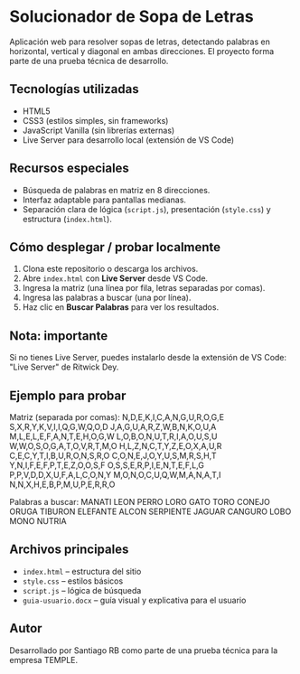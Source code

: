 # Solucionador de Sopa de Letras

Aplicación web para resolver sopas de letras, detectando palabras en horizontal, vertical y diagonal en ambas direcciones. El proyecto forma parte de una prueba técnica de desarrollo.

## Tecnologías utilizadas

- HTML5
- CSS3 (estilos simples, sin frameworks)
- JavaScript Vanilla (sin librerías externas)
- Live Server para desarrollo local (extensión de VS Code)

## Recursos especiales

- Búsqueda de palabras en matriz en 8 direcciones.
- Interfaz adaptable para pantallas medianas.
- Separación clara de lógica (`script.js`), presentación (`style.css`) y estructura (`index.html`).

## Cómo desplegar / probar localmente

1. Clona este repositorio o descarga los archivos.
2. Abre `index.html` con **Live Server** desde VS Code.
3. Ingresa la matriz (una línea por fila, letras separadas por comas).
4. Ingresa las palabras a buscar (una por línea).
5. Haz clic en **Buscar Palabras** para ver los resultados.

## Nota: importante

Si no tienes Live Server, puedes instalarlo desde la extensión de VS Code: "Live Server" de Ritwick Dey.

## Ejemplo para probar

Matriz (separada por comas):
N,D,E,K,I,C,A,N,G,U,R,O,G,E
S,X,R,Y,K,V,I,I,Q,G,W,Q,O,D
J,A,G,U,A,R,Z,W,B,N,K,O,U,A
M,L,E,L,E,F,A,N,T,E,H,O,G,W
L,O,B,O,N,U,T,R,I,A,O,U,S,U
W,W,O,S,O,G,A,T,O,V,R,T,M,O
H,L,Z,N,C,T,Y,Z,E,O,X,A,U,R
C,E,C,Y,T,I,B,U,R,O,N,S,R,O
C,O,N,E,J,O,Y,U,S,M,R,S,H,T
Y,N,I,F,E,F,P,T,E,Z,O,O,S,F
O,S,S,E,R,P,I,E,N,T,E,F,L,G
P,P,V,D,D,X,U,F,A,L,C,O,N,Y
M,O,N,O,C,U,Q,W,M,A,N,A,T,I
N,N,X,H,E,B,P,M,U,P,E,R,R,O

Palabras a buscar:
MANATI
LEON
PERRO
LORO
GATO
TORO
CONEJO
ORUGA
TIBURON
ELEFANTE
ALCON
SERPIENTE
JAGUAR
CANGURO
LOBO
MONO
NUTRIA

## Archivos principales

- `index.html` – estructura del sitio
- `style.css` – estilos básicos
- `script.js` – lógica de búsqueda
- `guia-usuario.docx` – guía visual y explicativa para el usuario

## Autor

Desarrollado por Santiago RB como parte de una prueba técnica para la empresa TEMPLE.
